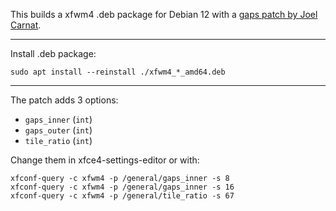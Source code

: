 This builds a xfwm4 .deb package for Debian 12 with a [gaps patch by Joel Carnat](https://gitlab.xfce.org/xfce/xfwm4/-/issues/707).

---

Install .deb package:
```
sudo apt install --reinstall ./xfwm4_*_amd64.deb
```

---

The patch adds 3 options:
  - `gaps_inner` (`int`)
  - `gaps_outer` (`int`)
  - `tile_ratio` (`int`)

Change them in xfce4-settings-editor or with:
```
xfconf-query -c xfwm4 -p /general/gaps_inner -s 8
xfconf-query -c xfwm4 -p /general/gaps_inner -s 16
xfconf-query -c xfwm4 -p /general/tile_ratio -s 67
```
